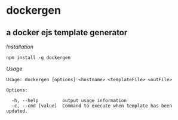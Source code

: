 # dockergen
## a docker ejs template generator

*Installation*
```
npm install -g dockergen
```

*Usage*
```
Usage: dockergen [options] <hostname> <templateFile> <outFile>

Options:

  -h, --help         output usage information
  -c, --cmd [value]  Command to execute when template has been updated.

```
